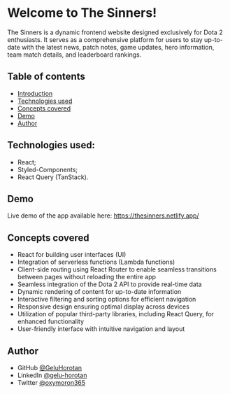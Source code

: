# Welcome to The Sinners!

The Sinners is a dynamic frontend website designed exclusively for Dota 2 enthusiasts. It serves as a comprehensive platform for users to stay up-to-date with the latest news, patch notes, game updates, hero information, team match details, and leaderboard rankings.

## Table of contents

- [Introduction](#introduction)
- [Technologies used](#technologies-used)
- [Concepts covered](#concepts-covered)
- [Demo](#demo)
- [Author](#author)

## Technologies used:

* React;
* Styled-Components;
* React Query (TanStack).

## Demo

Live demo of the app available here: https://thesinners.netlify.app/

## Concepts covered

* React for building user interfaces (UI)
* Integration of serverless functions (Lambda functions)
* Client-side routing using React Router to enable seamless transitions between pages without reloading the entire app
* Seamless integration of the Dota 2 API to provide real-time data
* Dynamic rendering of content for up-to-date information
* Interactive filtering and sorting options for efficient navigation
* Responsive design ensuring optimal display across devices
* Utilization of popular third-party libraries, including React Query, for enhanced functionality
* User-friendly interface with intuitive navigation and layout

## Author

- GitHub [@GeluHorotan](https://github.com/GeluHorotan) 
- LinkedIn [@gelu-horotan](https://www.linkedin.com/in/gelu-horotan/)
- Twitter [@oxymoron365](https://www.twitter.com/oxymoron365)
